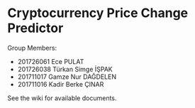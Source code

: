 # **Cryptocurrency Price Change Predictor**

Group Members:
- 201726061 Ece PULAT
- 201726038 Türkan Simge İŞPAK
- 201711017 Gamze Nur DAĞDELEN
- 201711016 Kadir Berke ÇINAR

See the wiki for available documents.

